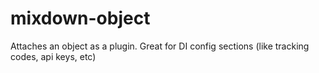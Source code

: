 mixdown-object
==============

Attaches an object as a plugin.  Great for DI config sections (like tracking codes, api keys, etc)
